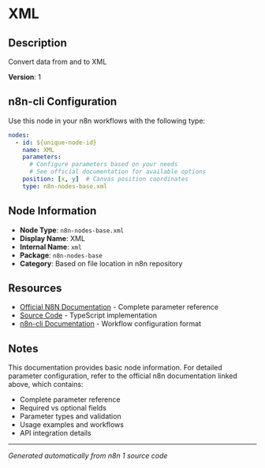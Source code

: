 # XML

## Description

Convert data from and to XML

**Version**: 1

## n8n-cli Configuration

Use this node in your n8n workflows with the following type:

```yaml
nodes:
  - id: ${unique-node-id}
    name: XML
    parameters:
      # Configure parameters based on your needs
      # See official documentation for available options
    position: [x, y]  # Canvas position coordinates
    type: n8n-nodes-base.xml
```

## Node Information

- **Node Type**: `n8n-nodes-base.xml`
- **Display Name**: XML
- **Internal Name**: `xml`
- **Package**: `n8n-nodes-base`
- **Category**: Based on file location in n8n repository

## Resources

- [Official N8N Documentation](https://docs.n8n.io/integrations/builtin/core-nodes/n8n-nodes-base.xml/) - Complete parameter reference
- [Source Code](https://github.com/n8n-io/n8n/blob/master/packages/nodes-base/nodes/Xml/Xml.node.ts) - TypeScript implementation
- [n8n-cli Documentation](https://github.com/edenreich/n8n-cli) - Workflow configuration format

## Notes

This documentation provides basic node information. For detailed parameter configuration, 
refer to the official n8n documentation linked above, which contains:

- Complete parameter reference
- Required vs optional fields
- Parameter types and validation
- Usage examples and workflows
- API integration details

---
*Generated automatically from n8n 1 source code*
